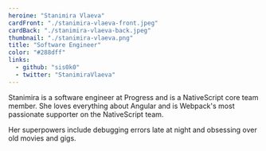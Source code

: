 ```yaml
---
heroine: "Stanimira Vlaeva"
cardFront: "./stanimira-vlaeva-front.jpeg"
cardBack: "./stanimira-vlaeva-back.jpeg"
thumbnail: "./stanimira-vlaeva.png"
title: "Software Engineer"
color: "#288dff"
links:
  - github: "sis0k0"
  - twitter: "StanimiraVlaeva"
---
```


Stanimira is a software engineer at Progress and is a NativeScript core team member. She loves everything about Angular and is Webpack's most passionate supporter on the NativeScript team.

Her superpowers include debugging errors late at night and obsessing over old movies and gigs.
